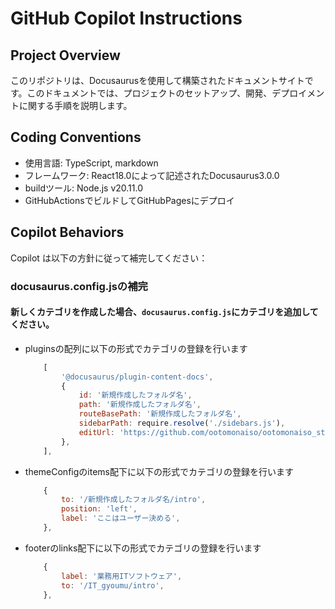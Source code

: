 # GitHub Copilot Instructions

## Project Overview
このリポジトリは、Docusaurusを使用して構築されたドキュメントサイトです。このドキュメントでは、プロジェクトのセットアップ、開発、デプロイメントに関する手順を説明します。

## Coding Conventions
- 使用言語: TypeScript, markdown
- フレームワーク: React18.0によって記述されたDocusaurus3.0.0
- buildツール: Node.js v20.11.0
- GitHubActionsでビルドしてGitHubPagesにデプロイ

## Copilot Behaviors
Copilot は以下の方針に従って補完してください：

### docusaurus.config.jsの補完
#### 新しくカテゴリを作成した場合、``docusaurus.config.js``にカテゴリを追加してください。
- pluginsの配列に以下の形式でカテゴリの登録を行います
    ```JavaScript
        [
            '@docusaurus/plugin-content-docs',
            {
                id: '新規作成したフォルダ名',
                path: '新規作成したフォルダ名',
                routeBasePath: '新規作成したフォルダ名',
                sidebarPath: require.resolve('./sidebars.js'),
                editUrl: 'https://github.com/ootomonaiso/ootomonaiso_strage',
            },
        ],
    ``` 
    
- themeConfigのitems配下に以下の形式でカテゴリの登録を行います
    ```JavaScript
        {
            to: '/新規作成したフォルダ名/intro',
            position: 'left',
            label: 'ここはユーザー決める',
        },
    ```

- footerのlinks配下に以下の形式でカテゴリの登録を行います
    ```JavaScript
        {
            label: '業務用ITソフトウェア',
            to: '/IT_gyoumu/intro',
        },
    ```

